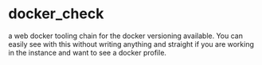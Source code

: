 # docker_check
a web docker tooling chain for the docker versioning available. You can easily see with this without writing anything and straight if you are working in the instance and want to see a docker profile. 
